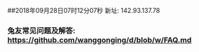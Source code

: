 ##2018年09月28日07时12分07秒 新址: 142.93.137.78
### 兔友常见问题及解答: https://github.com/wanggonging/d/blob/w/FAQ.md
